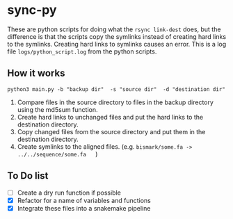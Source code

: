 # sync-py

These are python scripts for doing what the ```rsync link-dest``` does, but the difference is that the scripts copy the symlinks instead of creating hard links to the symlinks. Creating hard links to symlinks causes an error.
 This is a log file ```logs/python_script.log``` from the python scripts.

## How it works

```python3 main.py -b "backup dir"  -s "source dir"  -d "destination dir"```

1. Compare files in the source directory to files in the backup directory using the md5sum function.   
2. Create hard links to unchanged files and put the hard links to the destination directory.     
3. Copy changed files from the source directory and put them in the destination directory.  
4. Create symlinks to the aligned files. (e.g. ```bismark/some.fa -> ../../sequence/some.fa   ```)

## To Do list

* [ ] Create a dry run function if possible
* [x] Refactor for a name of variables and functions
* [x] Integrate these files into a snakemake pipeline 
